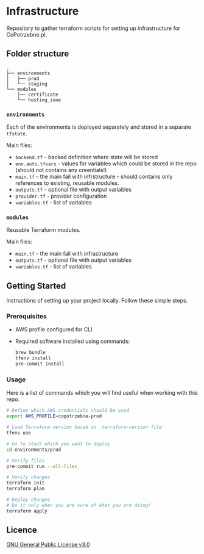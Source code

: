 # Infrastructure

Repository to gather terraform scripts for setting up infrastructure for CoPotrzebne.pl.

## Folder structure

```
.
├── environments
│   ├── prod
│   └── staging
└── modules
    ├── certificate
    └── hosting_zone
```

### `environments`

Each of the environments is deployed separately and stored in a separate `tfstate`.

Main files:

* `backend.tf` - backed definition where state will be stored
* `env.auto.tfvars` - values for variables which could be stored in the repo (should not contains any creentials!)
* `main.tf` - the main fail with infrstructure - should contains only references to existing, reusable modules.
* `outputs.tf` - optional file with output variables
* `provider.tf` - provider configuration
* `variables.tf` - list of variables

### `modules`

Reusable Terraform modules.

Main files:

* `main.tf` - the main fail with infrastructure
* `outputs.tf` - optional file with output variables
* `variables.tf` - list of variables

## Getting Started

Instructions of setting up your project locally. Follow these simple steps.

### Prerequisites

* AWS profile configured for CLI
* Required software installed using commands:

  ```bash
  brew bundle
  tfenv install
  pre-commit install
  ```

### Usage

Here is a list of commands which you will find useful when working with this repo.

```bash
# Define which AWS credentials should be used
export AWS_PROFILE=copotrzebne-prod

# Load Terraform version based on .terraform-version file
tfenv use

# Go to stack which you want to deploy
cd environments/prod

# Verify files
pre-commit run --all-files

# Verify changes
terraform init
terraform plan

# Deploy changes
# Do it only when you are sure of what you are doing!
terraform apply
```

## Licence

[GNU General Public License v3.0](LICENSE)
